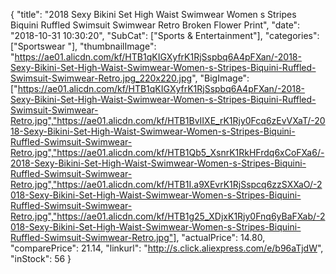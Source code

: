 {
	"title": "2018 Sexy Bikini Set High Waist Swimwear Women s Stripes Biquini Ruffled  Swimsuit  Swimwear Retro  Broken Flower Print",
	"date": "2018-10-31 10:30:20",
	"SubCat": ["Sports & Entertainment"],
	"categories": ["Sportswear "],
	"thumbnailImage": "https://ae01.alicdn.com/kf/HTB1qKIGXyfrK1RjSspbq6A4pFXan/-2018-Sexy-Bikini-Set-High-Waist-Swimwear-Women-s-Stripes-Biquini-Ruffled-Swimsuit-Swimwear-Retro.jpg_220x220.jpg",
	"BigImage": ["https://ae01.alicdn.com/kf/HTB1qKIGXyfrK1RjSspbq6A4pFXan/-2018-Sexy-Bikini-Set-High-Waist-Swimwear-Women-s-Stripes-Biquini-Ruffled-Swimsuit-Swimwear-Retro.jpg","https://ae01.alicdn.com/kf/HTB1BvIIXE_rK1Rjy0Fcq6zEvVXaT/-2018-Sexy-Bikini-Set-High-Waist-Swimwear-Women-s-Stripes-Biquini-Ruffled-Swimsuit-Swimwear-Retro.jpg","https://ae01.alicdn.com/kf/HTB1Qb5_XsnrK1RkHFrdq6xCoFXa6/-2018-Sexy-Bikini-Set-High-Waist-Swimwear-Women-s-Stripes-Biquini-Ruffled-Swimsuit-Swimwear-Retro.jpg","https://ae01.alicdn.com/kf/HTB1I.a9XEvrK1RjSspcq6zzSXXaO/-2018-Sexy-Bikini-Set-High-Waist-Swimwear-Women-s-Stripes-Biquini-Ruffled-Swimsuit-Swimwear-Retro.jpg","https://ae01.alicdn.com/kf/HTB1g25_XDjxK1Rjy0Fnq6yBaFXab/-2018-Sexy-Bikini-Set-High-Waist-Swimwear-Women-s-Stripes-Biquini-Ruffled-Swimsuit-Swimwear-Retro.jpg"],
	"actualPrice": 14.80,
	"comparePrice": 21.14,
	"linkurl": "http://s.click.aliexpress.com/e/b96aTjdW",
	"inStock": 56
}
